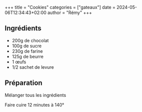 +++
title = "Cookies"
categories = ["gateaux"]
date = 2024-05-06T12:34:43+02:00
author = "Rémy"
+++

<!--more-->
## Ingrédients

* 200g de chocolat
* 100g de sucre
* 230g de farine
* 125g de beurre
* 1 œufs
* 1/2 sachet de levure

## Préparation

Mélanger tous les ingrédients

Faire cuire 12 minutes à 140°
